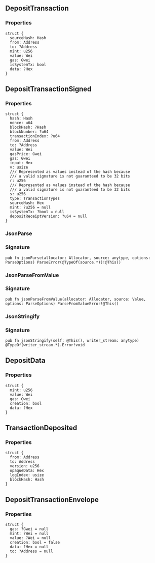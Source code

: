 ## DepositTransaction

### Properties

```zig
struct {
  sourceHash: Hash
  from: Address
  to: ?Address
  mint: u256
  value: Wei
  gas: Gwei
  isSystemTx: bool
  data: ?Hex
}
```

## DepositTransactionSigned

### Properties

```zig
struct {
  hash: Hash
  nonce: u64
  blockHash: ?Hash
  blockNumber: ?u64
  transactionIndex: ?u64
  from: Address
  to: ?Address
  value: Wei
  gasPrice: Gwei
  gas: Gwei
  input: Hex
  v: usize
  /// Represented as values instead of the hash because
  /// a valid signature is not guaranteed to be 32 bits
  r: u256
  /// Represented as values instead of the hash because
  /// a valid signature is not guaranteed to be 32 bits
  s: u256
  type: TransactionTypes
  sourceHash: Hex
  mint: ?u256 = null
  isSystemTx: ?bool = null
  depositReceiptVersion: ?u64 = null
}
```

### JsonParse
### Signature

```zig
pub fn jsonParse(allocator: Allocator, source: anytype, options: ParseOptions) ParseError(@TypeOf(source.*))!@This()
```

### JsonParseFromValue
### Signature

```zig
pub fn jsonParseFromValue(allocator: Allocator, source: Value, options: ParseOptions) ParseFromValueError!@This()
```

### JsonStringify
### Signature

```zig
pub fn jsonStringify(self: @This(), writer_stream: anytype) @TypeOf(writer_stream.*).Error!void
```

## DepositData

### Properties

```zig
struct {
  mint: u256
  value: Wei
  gas: Gwei
  creation: bool
  data: ?Hex
}
```

## TransactionDeposited

### Properties

```zig
struct {
  from: Address
  to: Address
  version: u256
  opaqueData: Hex
  logIndex: usize
  blockHash: Hash
}
```

## DepositTransactionEnvelope

### Properties

```zig
struct {
  gas: ?Gwei = null
  mint: ?Wei = null
  value: ?Wei = null
  creation: bool = false
  data: ?Hex = null
  to: ?Address = null
}
```

